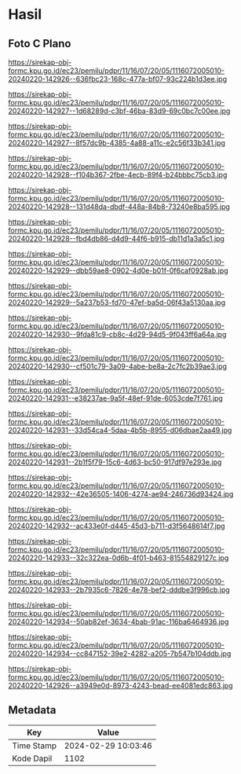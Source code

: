 # Hasil

## Foto C Plano

https://sirekap-obj-formc.kpu.go.id/ec23/pemilu/pdpr/11/16/07/20/05/1116072005010-20240220-142926--636fbc23-168c-477a-bf07-93c224b1d3ee.jpg

https://sirekap-obj-formc.kpu.go.id/ec23/pemilu/pdpr/11/16/07/20/05/1116072005010-20240220-142927--1d68289d-c3bf-46ba-83d9-69c0bc7c00ee.jpg

https://sirekap-obj-formc.kpu.go.id/ec23/pemilu/pdpr/11/16/07/20/05/1116072005010-20240220-142927--8f57dc9b-4385-4a88-a11c-e2c56f33b341.jpg

https://sirekap-obj-formc.kpu.go.id/ec23/pemilu/pdpr/11/16/07/20/05/1116072005010-20240220-142928--f104b367-2fbe-4ecb-89f4-b24bbbc75cb3.jpg

https://sirekap-obj-formc.kpu.go.id/ec23/pemilu/pdpr/11/16/07/20/05/1116072005010-20240220-142928--131d48da-dbdf-448a-84b8-73240e8ba595.jpg

https://sirekap-obj-formc.kpu.go.id/ec23/pemilu/pdpr/11/16/07/20/05/1116072005010-20240220-142928--fbd4db86-d4d9-44f6-b915-db11d1a3a5c1.jpg

https://sirekap-obj-formc.kpu.go.id/ec23/pemilu/pdpr/11/16/07/20/05/1116072005010-20240220-142929--dbb59ae8-0902-4d0e-b01f-0f6caf0928ab.jpg

https://sirekap-obj-formc.kpu.go.id/ec23/pemilu/pdpr/11/16/07/20/05/1116072005010-20240220-142929--5a237b53-fd70-47ef-ba5d-06f43a5130aa.jpg

https://sirekap-obj-formc.kpu.go.id/ec23/pemilu/pdpr/11/16/07/20/05/1116072005010-20240220-142930--9fda81c9-cb8c-4d29-94d5-9f043ff6a64a.jpg

https://sirekap-obj-formc.kpu.go.id/ec23/pemilu/pdpr/11/16/07/20/05/1116072005010-20240220-142930--cf501c79-3a09-4abe-be8a-2c7fc2b39ae3.jpg

https://sirekap-obj-formc.kpu.go.id/ec23/pemilu/pdpr/11/16/07/20/05/1116072005010-20240220-142931--e38237ae-9a5f-48ef-91de-6053cde7f761.jpg

https://sirekap-obj-formc.kpu.go.id/ec23/pemilu/pdpr/11/16/07/20/05/1116072005010-20240220-142931--33d54ca4-5daa-4b5b-8955-d06dbae2aa49.jpg

https://sirekap-obj-formc.kpu.go.id/ec23/pemilu/pdpr/11/16/07/20/05/1116072005010-20240220-142931--2b1f5f79-15c6-4d63-bc50-917df97e293e.jpg

https://sirekap-obj-formc.kpu.go.id/ec23/pemilu/pdpr/11/16/07/20/05/1116072005010-20240220-142932--42e36505-1406-4274-ae94-246736d93424.jpg

https://sirekap-obj-formc.kpu.go.id/ec23/pemilu/pdpr/11/16/07/20/05/1116072005010-20240220-142932--ac433e0f-d445-45d3-b711-d3f5648614f7.jpg

https://sirekap-obj-formc.kpu.go.id/ec23/pemilu/pdpr/11/16/07/20/05/1116072005010-20240220-142933--32c322ea-0d6b-4f01-b463-81554829127c.jpg

https://sirekap-obj-formc.kpu.go.id/ec23/pemilu/pdpr/11/16/07/20/05/1116072005010-20240220-142933--2b7935c6-7826-4e78-bef2-dddbe3f996cb.jpg

https://sirekap-obj-formc.kpu.go.id/ec23/pemilu/pdpr/11/16/07/20/05/1116072005010-20240220-142934--50ab82ef-3634-4bab-91ac-116ba6464936.jpg

https://sirekap-obj-formc.kpu.go.id/ec23/pemilu/pdpr/11/16/07/20/05/1116072005010-20240220-142934--cc847152-39e2-4282-a205-7b547b104ddb.jpg

https://sirekap-obj-formc.kpu.go.id/ec23/pemilu/pdpr/11/16/07/20/05/1116072005010-20240220-142926--a3949e0d-8973-4243-bead-ee4081edc863.jpg


## Metadata

| Key        | Value               |
| ---------- | ------------------- |
| Time Stamp | 2024-02-29 10:03:46 |
| Kode Dapil | 1102                |



